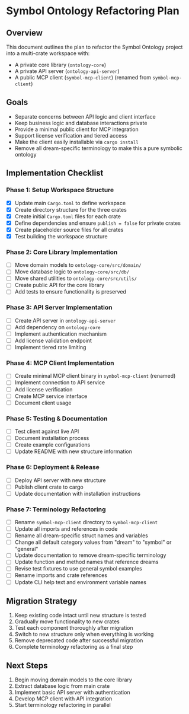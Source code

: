 # Symbol Ontology Refactoring Plan

## Overview

This document outlines the plan to refactor the Symbol Ontology project into a multi-crate workspace with:

- A private core library (`ontology-core`)
- A private API server (`ontology-api-server`)
- A public MCP client (`symbol-mcp-client`) (renamed from `symbol-mcp-client`)

## Goals

- Separate concerns between API logic and client interface
- Keep business logic and database interactions private
- Provide a minimal public client for MCP integration
- Support license verification and tiered access
- Make the client easily installable via `cargo install`
- Remove all dream-specific terminology to make this a pure symbolic ontology

## Implementation Checklist

### Phase 1: Setup Workspace Structure

- [x] Update main `Cargo.toml` to define workspace
- [x] Create directory structure for the three crates
- [x] Create initial `Cargo.toml` files for each crate
- [x] Define dependencies and ensure `publish = false` for private crates
- [x] Create placeholder source files for all crates
- [x] Test building the workspace structure

### Phase 2: Core Library Implementation

- [ ] Move domain models to `ontology-core/src/domain/`
- [ ] Move database logic to `ontology-core/src/db/`
- [ ] Move shared utilities to `ontology-core/src/utils/`
- [ ] Create public API for the core library
- [ ] Add tests to ensure functionality is preserved

### Phase 3: API Server Implementation

- [ ] Create API server in `ontology-api-server`
- [ ] Add dependency on `ontology-core`
- [ ] Implement authentication mechanism
- [ ] Add license validation endpoint
- [ ] Implement tiered rate limiting

### Phase 4: MCP Client Implementation

- [ ] Create minimal MCP client binary in `symbol-mcp-client` (renamed)
- [ ] Implement connection to API service
- [ ] Add license verification
- [ ] Create MCP service interface
- [ ] Document client usage

### Phase 5: Testing & Documentation

- [ ] Test client against live API
- [ ] Document installation process
- [ ] Create example configurations
- [ ] Update README with new structure information

### Phase 6: Deployment & Release

- [ ] Deploy API server with new structure
- [ ] Publish client crate to cargo
- [ ] Update documentation with installation instructions

### Phase 7: Terminology Refactoring

- [ ] Rename `symbol-mcp-client` directory to `symbol-mcp-client`
- [ ] Update all imports and references in code
- [ ] Rename all dream-specific struct names and variables
- [ ] Change all default category values from "dream" to "symbol" or "general"
- [ ] Update documentation to remove dream-specific terminology
- [ ] Update function and method names that reference dreams
- [ ] Revise test fixtures to use general symbol examples
- [ ] Rename imports and crate references
- [ ] Update CLI help text and environment variable names

## Migration Strategy

1. Keep existing code intact until new structure is tested
2. Gradually move functionality to new crates
3. Test each component thoroughly after migration
4. Switch to new structure only when everything is working
5. Remove deprecated code after successful migration
6. Complete terminology refactoring as a final step

## Next Steps

1. Begin moving domain models to the core library
2. Extract database logic from main crate
3. Implement basic API server with authentication
4. Develop MCP client with API integration
5. Start terminology refactoring in parallel
